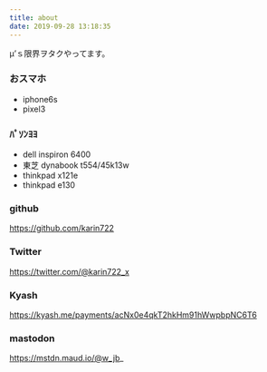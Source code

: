 ```yaml
---
title: about
date: 2019-09-28 13:18:35
---
```

μ’ｓ限界ヲタクやってます。
<!-- more -->

### おスマホ
- iphone6s
- pixel3

### ﾊﾟｿﾝﾖﾖ
- dell inspiron 6400
- 東芝 dynabook t554/45k13w
- thinkpad x121e
- thinkpad e130

### github
https://github.com/karin722

### Twitter
https://twitter.com/@karin722_x

### Kyash
https://kyash.me/payments/acNx0e4qkT2hkHm91hWwpbpNC6T6

### mastodon
https://mstdn.maud.io/@w_jb_
